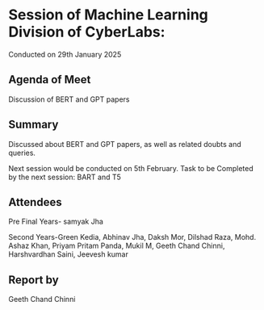 # Session of Machine Learning Division of CyberLabs:

Conducted on 29th January 2025
## Agenda of Meet
Discussion of BERT and GPT papers

## Summary
Discussed about BERT and GPT papers, as well as related doubts and queries.

Next session would be conducted on 5th February.
Task to be Completed by the next session: BART and T5

## Attendees
Pre Final Years- samyak Jha 

Second Years-Green Kedia, Abhinav Jha, Daksh Mor, Dilshad Raza, Mohd. Ashaz Khan, Priyam Pritam Panda, Mukil M, Geeth Chand Chinni, Harshvardhan Saini, Jeevesh kumar

## Report by
Geeth Chand Chinni
